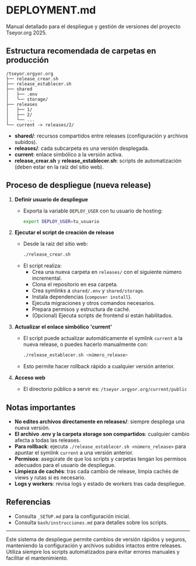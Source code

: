 # DEPLOYMENT.md

Manual detallado para el despliegue y gestión de versiones del proyecto Tseyor.org 2025.

## Estructura recomendada de carpetas en producción

```
/tseyor.orgyor.org
├── release_crear.sh
├── release_establecer.sh
├── shared
│   ├── .env
│   └── storage/
├── releases
│   ├── 1/
│   ├── 2/
│   └── ...
└── current -> releases/2/
```

- **shared/**: recursos compartidos entre releases (configuración y archivos subidos).
- **releases/**: cada subcarpeta es una versión desplegada.
- **current**: enlace simbólico a la versión activa.
- **release_crear.sh** y **release_establecer.sh**: scripts de automatización (deben estar en la raíz del sitio web).

## Proceso de despliegue (nueva release)

1. **Definir usuario de despliegue**
   - Exporta la variable `DEPLOY_USER` con tu usuario de hosting:
     ```bash
     export DEPLOY_USER=tu_usuario
     ```
2. **Ejecutar el script de creación de release**
   - Desde la raíz del sitio web:
     ```bash
     ./release_crear.sh
     ```
   - El script realiza:
     - Crea una nueva carpeta en `releases/` con el siguiente número incremental.
     - Clona el repositorio en esa carpeta.
     - Crea symlinks a `shared/.env` y `shared/storage`.
     - Instala dependencias (`composer install`).
     - Ejecuta migraciones y otros comandos necesarios.
     - Prepara permisos y estructura de caché.
     - (Opcional) Ejecuta scripts de frontend si están habilitados.

3. **Actualizar el enlace simbólico 'current'**
   - El script puede actualizar automáticamente el symlink `current` a la nueva release, o puedes hacerlo manualmente con:
     ```bash
     ./release_establecer.sh <número_release>
     ```
   - Esto permite hacer rollback rápido a cualquier versión anterior.

4. **Acceso web**
   - El directorio público a servir es: `/tseyor.orgyor.org/current/public`

## Notas importantes
- **No edites archivos directamente en releases/**: siempre despliega una nueva versión.
- **El archivo .env y la carpeta storage son compartidos**: cualquier cambio afecta a todas las releases.
- **Para rollback**: ejecuta `./release_establecer.sh <número_release>` para apuntar el symlink `current` a una versión anterior.
- **Permisos**: asegúrate de que los scripts y carpetas tengan los permisos adecuados para el usuario de despliegue.
- **Limpieza de cachés**: tras cada cambio de release, limpia cachés de views y rutas si es necesario.
- **Logs y workers**: revisa logs y estado de workers tras cada despliegue.

## Referencias
- Consulta `_SETUP.md` para la configuración inicial.
- Consulta `bash/instrucciones.md` para detalles sobre los scripts.

---

Este sistema de despliegue permite cambios de versión rápidos y seguros, manteniendo la configuración y archivos subidos intactos entre releases. Utiliza siempre los scripts automatizados para evitar errores manuales y facilitar el mantenimiento.
